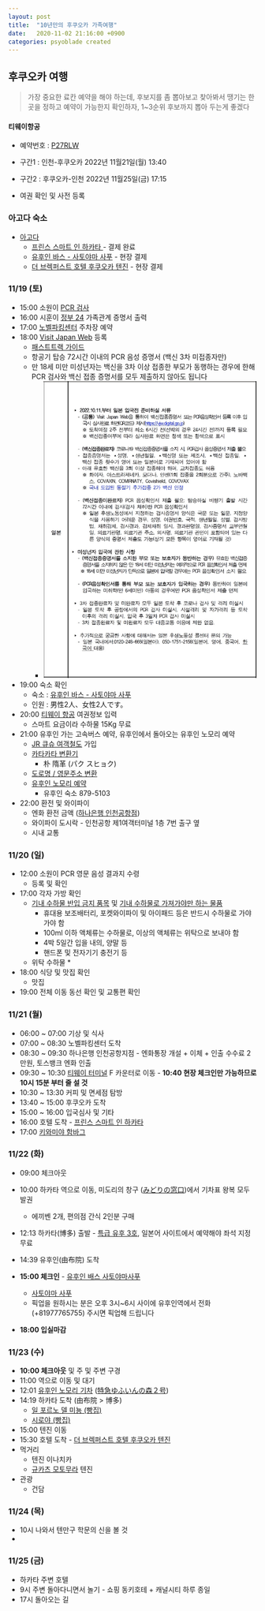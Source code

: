 ```yaml
---
layout: post
title:  "10년만의 후쿠오카 가족여행"
date:   2020-11-02 21:16:00 +0900
categories: psyoblade created
---
```


## 후쿠오카 여행

>  가장 중요한 료칸 예약을 해야 하는데, 후보지를 좀 뽑아보고 찾아봐서 땡기는 한 곳을 정하고 예약이 가능한지 확인하자, 1~3순위 후보까지 뽑아 두는게 좋겠다

#### 티웨이항공

*  예약번호 : [P27RLW](https://www.twayair.com/app/reservation/reservationDetail?encPnrNumber=Kh4c6dppilhA%2B9wzyqQwnw%3D%3D)

*  구간1 : 인천-후쿠오카 2022년 11월21일(월) 13:40

*  구간2 : 후쿠오카-인천 2022년 11월25일(금) 17:15

* 여권 확인 및 사전 등록

### 아고다 숙소

* [아고다](https://www.agoda.com/) 
  * [프린스 스마트 인 하카타 ](https://www.agoda.com/ko-kr/ko-kr/prince-smart-inn-hakata/hotel/fukuoka-jp.html) - 결제 완료
  * [유후인 바스 - 사토야마 사푸](https://www.satoyamasafu.com/) - 현장 결제
  * [더 브렉퍼스트 호텔 후쿠오카 텐진](https://www.agoda.com/ko-kr/ko-kr/hotel-wbf-fukuoka-tenjin-minami/hotel/fukuoka-jp.html) - 현장 결제

### 11/19 (토)

* 15:00 소원이 [PCR 검사](http://www.365openmd.com/) 
* 16:00 시훈이 [정부 24](https://www.gov.kr/main?a=AA020InfoCappViewApp&CappBizCD=97400000004) 가족관계 증명서 출력
* 17:00 [노벨파킹센터](http://m.nobelparking.com/page/page21) 주차장 예약
* 18:00 [Visit Japan Web](https://www.vjw.digital.go.jp/main/#/vjwpco001) 등록
  * [패스트트랙 가이드](https://www.hco.mhlw.go.jp/kr/)
  * 항공기 탑승 72시간 이내의 PCR 음성 증명서 (백신 3차 미접종자만)
  * 만 18세 미만 미성년자는 백신을 3차 이상 접종한 부모가 동행하는 경우에 한해 PCR 검사와 백신 접종 증명서를 모두 제출하지 않아도 됩니다
    * ![corona19](images/corona19.png)
* 19:00 숙소 확인
  * 숙소 : [유후인 바스 - 사토야마 사푸](https://www.satoyamasafu.com/)
  * 인원 : 男性2人、女性2人です。
* 20:00 [티웨이 항공](https://www.twayair.com/app/main) 여권정보 입력
  * 스마트 요금이라 수하물 15Kg 무료
* 21:00 유후인 가는 고속버스 예약, 유후인에서 돌아오는 유후인 노모리 예약
  * [JR 큐슈 여객철도](https://www.jrkyushu.co.jp/) 가입
  * [카타카타 변환기](https://enjoyjapan.co.kr/hangul_name_to_japanese_katakana_converter.php)
    * 朴 隋革 (パク スヒョク)
  * [도로명 / 영문주소 변환](https://www.juso.go.kr/openIndexPage.do)
  * [유후인 노모리 예약](https://iliketrip.net/3917)
    * 유후인 숙소 879-5103
* 22:00 환전 및 와이파이
  * 엔화 환전 금액 ([하나은행 인천공항점](https://goo.gl/maps/X1we4E9YbMD4BTLZA))
  * 와이파이 도시락 - 인천공항 제1여객터미널 1층 7번 출구 옆
  * 시내 교통

### 11/20 (일)

* 12:00 소원이 PCR 영문 음성 결과지 수령
  * 등록 및 확인
* 17:00 각자 가방 확인
  * [기내 수하물 반입 금지 품목](https://www.koreanair.com/kr/ko/airport/baggage/restricted-items/carry-on) 및 [기내 수하물로 가져가야만 하는 물품](https://brunch.co.kr/@hotelscomkr/460)
    * 휴대용 보조배터리, 포켓와이파이 및 아이패드 등은 반드시 수하물로 가야가야 함
    * 100ml 이하 액체류는 수하물로, 이상의 액체류는 위탁으로 보내야 함
    * 4박 5일간 입을 내의, 양말 등
    * 핸드폰 및 전자기기 충전기 등
  * 위탁 수하물
    * 
* 18:00 식당 및 맛집 확인
  * 맛집
* 19:00 전체 이동 동선 확인 및 교통편 확인

### 11/21 (월)

* 06:00 ~ 07:00 기상 및 식사
* 07:00 ~ 08:30 노벨파킹센터 도착
* 08:30 ~ 09:30 하나은행 인천공항지점 - 엔화통장 개설 + 이체 + 인출 수수료 2만원, 토스뱅크 엔화 인출
* 09:30 ~ 10:30 [티웨이 터미널](https://www.twayair.com/app/serviceInfo/airportCounter?searchKeyword=&searchConti=JAP) F 카운터로 이동 - **10:40 현장 체크인만 가능하므로 10시 15분 부터 줄 설 것**
* 10:30 ~ 13:30 커피 및 면세점 탐방
* 13:40 ~ 15:00 후쿠오카 도착
* 15:00 ~ 16:00 입국심사 및 기타
* 16:00 호텔 도착 - [프린스 스마트 인 하카타](https://www.agoda.com/ko-kr/ko-kr/prince-smart-inn-hakata/hotel/fukuoka-jp.html)
* 17:00 [키와미야 함바그](https://goo.gl/maps/SR3Ea68YiMZqKbWq9) 

### 11/22 (화)

* 09:00 체크아웃
* 10:00 하카타 역으로 이동, 미도리의 창구 ([みどりの窓口](https://goo.gl/maps/1pECu8BvptkVgysu6))에서 기차표 왕복 모두 발권
  * 에끼벤 2개, 편의점 간식 2인분 구매

* 12:13 하카타(博多) 출발 - [특급 유후 3호](https://train.yoyaku.jrkyushu.co.jp/), 일본어 사이트에서 예약해야 좌석 지정 무료
* 14:39 유후인(由布院) 도착
* **15:00 체크인** - [유후인 배스 사토야마사푸](https://goo.gl/maps/RzHyvgSxuKR33qhR8)
  * [사토야마 사푸](https://www.satoyamasafu.com/en/spa/index.html)
  * 픽업을 원하시는 분은 오후 3시~6시 사이에 유후인역에서 전화 (+81977765755) 주시면 픽업해 드립니다 

* **18:00 입실마감**

### 11/23 (수)

* **10:00 체크아웃**  및 주 및 주변 구경
* 11:00 역으로 이동 및 대기
* 12:01  [유후인 노모리 기차](https://iliketrip.net/3917) ([特急ゆふいんの森２号](https://train.yoyaku.jrkyushu.co.jp/))
* 14:19 하카타 도착 (由布院 > 博多) 
  - [일 포르노 델 미뇽 (빵집)](https://goo.gl/maps/LcdnLsWFqc3Ruj9B7)
  - [시로야 (빵집)](https://goo.gl/maps/BMXyqujGBY4HfYR16) 
* 15:00 텐진 이동
* 15:30 호텔 도착 - [더 브렉퍼스트 호텔 후쿠오카 텐진](https://www.agoda.com/ko-kr/ko-kr/hotel-wbf-fukuoka-tenjin-minami/hotel/fukuoka-jp.html)
* 먹거리
  * 텐진 이나치카
  * [규카츠 모토무라](https://g.page/gyukatsu_fukuoka-tenjin?share) 텐진
* 관광
  * 건담

### 11/24 (목)

* 10시 나와서 텐만구 학문의 신을 볼 것
* 

### 11/25 (금)

* 하카타 주변 호텔
* 9시 주변 돌아다니면서 놀기 - 쇼핑 동키호테 + 캐널시티 하루 종일
* 17시 돌아오는 길

